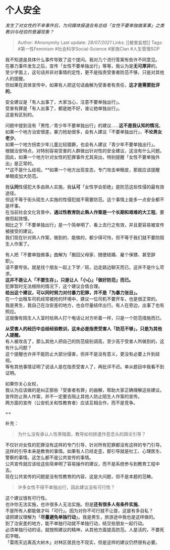 # 个人安全
*发生了对女性的不幸事件后，为何媒体报道会有总结「女性不要单独做某事」之类教训与经验的普遍现象？*

> Author: #Anonymity 
Last update: *28/07/2021* 
Links: [[被害妄想]] 
Tags: #第一性Feminism #社会科学Social-Science #家族Clan  #人生管理SOP 
  

我不知道是具体什么事件导致了这个提问。我对几个流行答案有些许不同意见。  
在暴力事件发生之后，宣传「女性不要单独出行」等等，我认为是**无可厚非**的。  
至少字面上，这句话并非对事情的定性，更不是指责受害者防范不够，只是对其他人的提醒。  
但如果在具体宣传中，如果有人把这句话曲解为受害者有责任，**这才是需要批评的**。

安全建议是「有人出事了，大家当心，注意不要单独出行」。  
受害有罪是「有人出事了，都是她不好，谁让她单独出行」。  
这是有区别的。

问题中提到没有「男性／青少年不要单独出行」的建议……**这不是我认知的情况**。  
如果一个地方治安很差，暴力抢劫很多，会有人建议「不要单独出行」，**不论男女老少**。  
如果一个地方拐卖少年儿童比较猖獗，也会有人建议「青少年不要单独出行」。  
根据治安特点，对特别容易受害的人群做出针对性的安全建议，这没有什么问题。  
因此，如果一个地方针对女性的犯罪事件尤其突出，特别提醒「女性不要单独外出」是正常的。  
**这不是什么歧视。**如果一个地方出现变态，专门攻击单眼皮，那就应该提醒单眼皮加大防范。

我**认同**性侵犯大多由熟人实施，我**认可**「女性学会拒绝」是防范这些性侵的最有效途径。  
但这不等于街头陌生人实施的性侵犯就不需要防范。这个事情上能多一点安全都不是坏事。  
在当前社会文化背景中，**通过性教育防止熟人作案是一个长期和艰难的大工程**。要做但起效慢。  
相比之下「不要单独出行」是一个简单明了、看上去行之有效，并且更容易被宣传被接受的建议。  
我们现在针对熟人作案，做到的、能做的，都少得可怜，但不等于我们就不要防陌生人作案了。

有人把「不要单独做事」曲解为「搬回父母家、随便结婚、雇个保镖、甚至辞职」。  
请不要夸张。就是找个朋友一起上下学／班，边走路边聊天而已。这并不是什么苛求。  
**这并不是让人「不要生存」，只是让人「小心」「做好防范」而已。**  
犯罪暂时无法根除的情况下，这个建议合情合理。  
**给出这个建议，可以同时努力对付暴力犯罪，并不是「为暴力张目」。**  
在一个出租车司机经常被抢的环境中，建议一位司机不要开车，也是很正常的。  
我是男生，我自己在治安差的地方，也会尽量结伴出行。有人在旁边，出事了也有照应。  
这就像有陌生人入室时给熟人打个电话让对方听着一样，只是一个防范措施而已。

**从受害人的经历中总结经验教训，这未必是指责受害人「防范不够」，只是为其他人提醒。**  
有人被攻击了，那么其他人把自己的防范级别调高，至少高于受害人所做到的，这有什么问题？  
这个提醒也许并不能防止大部分侵害，但并不是没有意义，更没有必要上升到歧视。  
等有其他事情证明了说话人是在指责受害人了，再批评不迟。单从题目中我看不到证明。

如果你关心女权，  
我认为应该做的是纠正那些「受害者有罪」的曲解，帮助大家正确理解这些建议。  
宣传防止熟人作案，并不一定要去阻止其他人防止陌生人作案的宣传。  
两方面的宣传（公安机关和性教育者）应该互相合作，而不是竞争。

==

补充：  

> 为什么没有承认人性黑暗面，教导如何排遣作恶念头的舆论引导？

不仅针对女性的犯罪没有这样的专门引导，针对所有犯罪都没有这样的专门引导。  
这样的引导本来是教育的事情。如果有人已经走歪，那引导就是社工、心理医生、警察的事情。这怎么都不是公共宣传的事情。  
公共宣传就应该给这些简单明了容易操作的建议，而不是系统参与到教育工程中去。  
现在公共宣传的问题是没有性教育的内容，这是大问题，但不是本题的范畴。

> 许多女性不得不单独出行，因此建议没有可行性？  

这个建议很有可行性。  
也许你无法实施，也许很多人无法实施。但是**还有很多人有条件实施**。  
不是所有人都能做才叫「可行」。因为对你不可行就不让提，这是有多自私？  
请把建议理解为「**尽量避免单独行动**」。我是男生，旅游途中我也是这样做的。  
到了治安差的地方，能不单独行动就不单独行动，结交些朋友一起行动。  
必须单独行动的话，就按照建议的精神，从其他方面提高防范。人是活的，不要死扣字眼。  
「雷雨天远离高大树木」对林区居民也不现实，但是这样的建议仍然很有必要。
